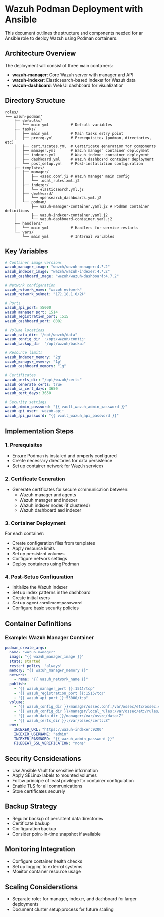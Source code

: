 # Wazuh Podman Deployment with Ansible

This document outlines the structure and components needed for an Ansible role to deploy Wazuh using Podman containers.

## Architecture Overview

The deployment will consist of three main containers:

- **wazuh-manager**: Core Wazuh server with manager and API
- **wazuh-indexer**: Elasticsearch-based indexer for Wazuh data
- **wazuh-dashboard**: Web UI dashboard for visualization

## Directory Structure

```
roles/
└── wazuh-podman/
    ├── defaults/
    │   └── main.yml          # Default variables
    ├── tasks/
    │   ├── main.yml          # Main tasks entry point
    │   ├── prereq.yml        # Prerequisites (podman, directories, etc)
    │   ├── certificates.yml  # Certificate generation for components
    │   ├── manager.yml       # Wazuh manager container deployment
    │   ├── indexer.yml       # Wazuh indexer container deployment
    │   ├── dashboard.yml     # Wazuh dashboard container deployment
    │   └── post_setup.yml    # Post-installation configuration
    ├── templates/
    │   ├── manager/
    │   │   ├── ossec.conf.j2 # Wazuh manager main config
    │   │   └── local_rules.xml.j2
    │   ├── indexer/
    │   │   └── elasticsearch.yml.j2
    │   ├── dashboard/
    │   │   └── opensearch_dashboards.yml.j2
    │   └── podman/
    │       ├── wazuh-manager-container.yaml.j2 # Podman container definitions
    │       ├── wazuh-indexer-container.yaml.j2
    │       └── wazuh-dashboard-container.yaml.j2
    ├── handlers/
    │   └── main.yml          # Handlers for service restarts
    └── vars/
        └── main.yml          # Internal variables
```

## Key Variables

```yaml
# Container image versions
wazuh_manager_image: "wazuh/wazuh-manager:4.7.2"
wazuh_indexer_image: "wazuh/wazuh-indexer:4.7.2"
wazuh_dashboard_image: "wazuh/wazuh-dashboard:4.7.2"

# Network configuration
wazuh_network_name: "wazuh-network"
wazuh_network_subnet: "172.18.1.0/24"

# Ports
wazuh_api_port: 55000
wazuh_manager_port: 1514
wazuh_registration_port: 1515
wazuh_dashboard_port: 8082

# Volume locations
wazuh_data_dir: "/opt/wazuh/data"
wazuh_config_dir: "/opt/wazuh/config"
wazuh_backup_dir: "/opt/wazuh/backup"

# Resource limits
wazuh_indexer_memory: "2g"
wazuh_manager_memory: "1g"
wazuh_dashboard_memory: "1g"

# Certificates
wazuh_certs_dir: "/opt/wazuh/certs"
wazuh_generate_certs: true
wazuh_ca_cert_days: 3650
wazuh_cert_days: 3650

# Security settings
wazuh_admin_password: "{{ vault_wazuh_admin_password }}"
wazuh_api_user: "wazuh-api"
wazuh_api_password: "{{ vault_wazuh_api_password }}"
```

## Implementation Steps

### 1. Prerequisites

- Ensure Podman is installed and properly configured
- Create necessary directories for data persistence
- Set up container network for Wazuh services

### 2. Certificate Generation

- Generate certificates for secure communication between:
  - Wazuh manager and agents
  - Wazuh manager and indexer
  - Wazuh indexer nodes (if clustered)
  - Wazuh dashboard and indexer

### 3. Container Deployment

For each container:

- Create configuration files from templates
- Apply resource limits
- Set up persistent volumes
- Configure network settings
- Deploy containers using Podman

### 4. Post-Setup Configuration

- Initialize the Wazuh indexer
- Set up index patterns in the dashboard
- Create initial users
- Set up agent enrollment password
- Configure basic security policies

## Container Definitions

### Example: Wazuh Manager Container

```yaml
podman_create_args:
  name: "wazuh-manager"
  image: "{{ wazuh_manager_image }}"
  state: started
  restart_policy: "always"
  memory: "{{ wazuh_manager_memory }}"
  network:
    - name: "{{ wazuh_network_name }}"
  publish:
    - "{{ wazuh_manager_port }}:1514/tcp"
    - "{{ wazuh_registration_port }}:1515/tcp"
    - "{{ wazuh_api_port }}:55000/tcp"
  volume:
    - "{{ wazuh_config_dir }}/manager/ossec.conf:/var/ossec/etc/ossec.conf:Z"
    - "{{ wazuh_config_dir }}/manager/local_rules:/var/ossec/etc/rules/local_rules.xml:Z"
    - "{{ wazuh_data_dir }}/manager:/var/ossec/data:Z"
    - "{{ wazuh_certs_dir }}:/var/ossec/certs:Z"
  env:
    INDEXER_URL: "https://wazuh-indexer:9200"
    INDEXER_USERNAME: "admin"
    INDEXER_PASSWORD: "{{ wazuh_admin_password }}"
    FILEBEAT_SSL_VERIFICATION: "none"
```

## Security Considerations

- Use Ansible Vault for sensitive information
- Apply SELinux labels to mounted volumes
- Follow principle of least privilege for container configuration
- Enable TLS for all communications
- Store certificates securely

## Backup Strategy

- Regular backup of persistent data directories
- Certificate backup
- Configuration backup
- Consider point-in-time snapshot if available

## Monitoring Integration

- Configure container health checks
- Set up logging to external systems
- Monitor container resource usage

## Scaling Considerations

- Separate roles for manager, indexer, and dashboard for larger deployments
- Document cluster setup process for future scaling

